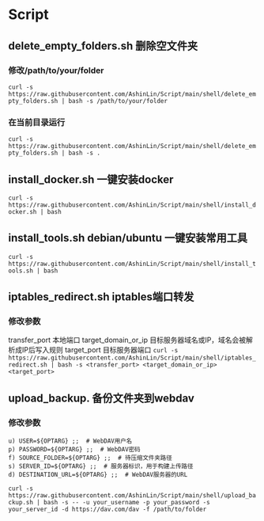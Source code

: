 # Script

## delete_empty_folders.sh 删除空文件夹 
### 修改/path/to/your/folder
``curl -s https://raw.githubusercontent.com/AshinLin/Script/main/shell/delete_empty_folders.sh | bash -s /path/to/your/folder
``
### 在当前目录运行
``curl -s https://raw.githubusercontent.com/AshinLin/Script/main/shell/delete_empty_folders.sh | bash -s .
``

## install_docker.sh 一键安装docker
``curl -s https://raw.githubusercontent.com/AshinLin/Script/main/shell/install_docker.sh | bash
``

## install_tools.sh debian/ubuntu 一键安装常用工具
``curl -s https://raw.githubusercontent.com/AshinLin/Script/main/shell/install_tools.sh | bash
``

## iptables_redirect.sh iptables端口转发 
### 修改参数
transfer_port 本地端口
target_domain_or_ip 目标服务器域名或IP，域名会被解析成IP后写入规则
target_port 目标服务器端口
``curl -s https://raw.githubusercontent.com/AshinLin/Script/main/shell/iptables_redirect.sh | bash -s <transfer_port> <target_domain_or_ip> <target_port>
``

## upload_backup. 备份文件夹到webdav
### 修改参数
    u) USER=${OPTARG} ;;  # WebDAV用户名
    p) PASSWORD=${OPTARG} ;;  # WebDAV密码
    f) SOURCE_FOLDER=${OPTARG} ;;  # 待压缩文件夹路径
    s) SERVER_ID=${OPTARG} ;;  # 服务器标识，用于构建上传路径
    d) DESTINATION_URL=${OPTARG} ;;  # WebDAV服务器的URL
``curl -s https://raw.githubusercontent.com/AshinLin/Script/main/shell/upload_backup.sh | bash -s -- -u your_username -p your_password -s your_server_id -d https://dav.com/dav -f /path/to/folder
``

